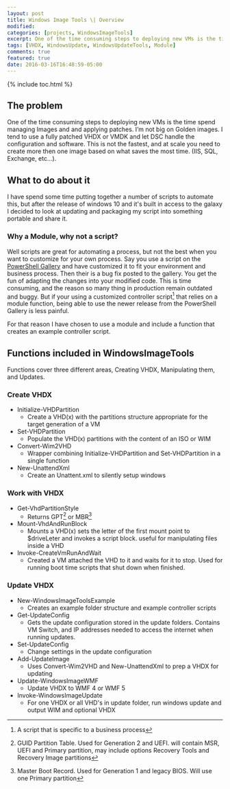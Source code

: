```yaml
---
layout: post
title: Windows Image Tools \| Overview
modified:
categories: [projects, WindowsImageTools]
excerpt: One of the time consuming steps to deploying new VMs is the time spend managing Images and and applying patches. I’m not big on Golden images. I tend to use a fully patched VHDX or VMDK  and let DSC handle the configuration and software. This is not the fastest, and at scale you need to create more then one image based on what saves the most time.  (IIS, SQL, Exchange, etc…).
tags: [VHDX, WindowsUpdate, WindowsUpdateTools, Module]
comments: true
featured: true
date: 2016-03-16T16:48:59-05:00
---
```


{% include toc.html %}

## The problem

One of the time consuming steps to deploying new VMs is the time spend managing Images and and applying patches. I’m not big on Golden images. I tend to use a fully patched VHDX or VMDK  and let DSC handle the configuration and software. This is not the fastest, and at scale you need to create more then one image based on what saves the most time.  (IIS, SQL, Exchange, etc…).

## What to do about it

I have spend some time putting together a number of scripts to automate this, but after the release of windows 10 and it's built in access to the galaxy I decided to look at updating and packaging my script into something portable and share it.

### Why a Module, why not a script?

Well scripts are great for automating a process, but not the best when you want to customize for your own process. Say you use a script on the [PowerShell Gallery](https://www.powershellgallery.com/) and have customized it to fit your environment and business process. Then their is a bug fix posted to the gallery. You get the fun of adapting the changes into your modified code. This is time consuming, and the reason so many thing in production remain outdated and buggy. But if your using a customized controller script[^ControlerSsript] that relies on a module function, being able to use the newer release from the PowerShell Gallery is less painful.

[^ControlerSsript]: A script that is specific to a business process

For that reason I have chosen to use a module and include a function that creates an example controller script.

## Functions included in WindowsImageTools

Functions cover three different areas, Creating VHDX, Manipulating them, and Updates.

### Create VHDX
   * Initialize-VHDPartition
     * Create a VHD(x) with the partitions structure appropriate for the target generation of a VM
   * Set-VHDPartition
     * Populate the VHD(x) partitions with the content of an ISO or WIM
   * Convert-Wim2VHD
     * Wrapper combining Initialize-VHDPartition and Set-VHDPartition in a single function
   * New-UnattendXml
     * Create an Unattent.xml to silently setup windows

### Work with VHDX
   * Get-VhdPartitionStyle
     * Returns GPT[^GPT] or MBR[^MBR]
   * Mount-VhdAndRunBlock
     * Mounts a VHD(x) sets the letter of the first mount point to $driveLeter and invokes a script block. useful for manipulating  files inside a VHD
   * Invoke-CreateVmRunAndWait
     * Created a VM attached the VHD to it and waits for it to stop. Used for running boot time scripts that shut down when finished.

### Update VHDX
   * New-WindowsImageToolsExample
     * Creates an example folder structure and example controller scripts
   * Get-UpdateConfig
     * Gets the update configuration stored in the update folders. Contains VM Switch, and IP addresses needed to access the internet when running updates.
   * Set-UpdateConfig
     * Change settings in the update configuration
   * Add-UpdateImage
     * Uses Convert-Wim2VHD and New-UnattendXml to prep a VHDX for updating
   * Update-WindowsImageWMF
     * Update VHDX to WMF 4 or WMF 5
   * Invoke-WindowsImageUpdate
     * For one VHDX or all VHD's in update folder, run windows update and output WIM and optional VHDX

[^GPT]: GUID Partition Table. Used for Generation 2 and UEFI. will contain MSR, UEFI and Primary partition, may include options Recovery Tools and Recovery Image partitions

[^MBR]: Master Boot Record. Used for Generation 1 and legacy BIOS. Will use one Primary partition
